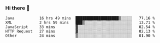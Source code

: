 ### Hi there 👋

<!--
**urzz/urzz** is a ✨ _special_ ✨ repository because its `README.md` (this file) appears on your GitHub profile.

Here are some ideas to get you started:

- 🔭 I’m currently working on ...
- 🌱 I’m currently learning ...
- 👯 I’m looking to collaborate on ...
- 🤔 I’m looking for help with ...
- 💬 Ask me about ...
- 📫 How to reach me: ...
- 😄 Pronouns: ...
- ⚡ Fun fact: ...
-->

<!--START_SECTION:waka-->

```text
Java           16 hrs 49 mins  ███████████████████▒░░░░░   77.16 %
XML            2 hrs 59 mins   ███▒░░░░░░░░░░░░░░░░░░░░░   13.71 %
JavaScript     33 mins         ▓░░░░░░░░░░░░░░░░░░░░░░░░   02.54 %
HTTP Request   27 mins         ▓░░░░░░░░░░░░░░░░░░░░░░░░   02.13 %
Other          24 mins         ▒░░░░░░░░░░░░░░░░░░░░░░░░   01.90 %
```

<!--END_SECTION:waka-->
